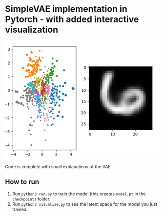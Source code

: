 # SimpleVAE implementation in Pytorch - with added interactive visualization
![interactive](interactive_plot.png)

Code is complete with small explanations of the VAE


## How to run
1. Run `python3 run.py` to train the model (this creates `model.pt` in the `checkpoints` folder.
2. Run `python3 visualize.py` to see the latent space for the model you just trained.
